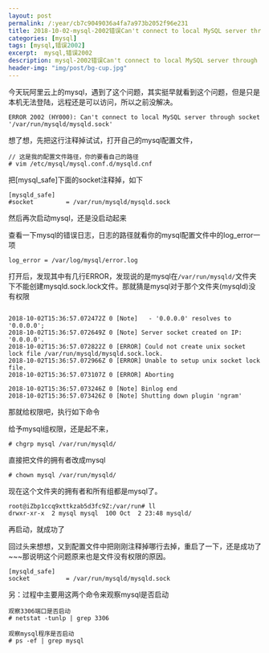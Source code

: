 ```yaml
---
layout: post
permalink: /:year/cb7c9049036a4fa7a973b2052f96e231
title: 2018-10-02-mysql-2002错误Can't connect to local MySQL server through socket
categories: [mysql]
tags: [mysql,错误2002]
excerpt:  mysql,错误2002
description: mysql-2002错误Can't connect to local MySQL server through socket
header-img: "img/post/bg-cup.jpg"
---
```





今天玩阿里云上的mysql，遇到了这个问题，其实挺早就看到这个问题，但是只是本机无法登陆，远程还是可以访问，所以之前没解决。

```
ERROR 2002 (HY000): Can't connect to local MySQL server through socket '/var/run/mysqld/mysqld.sock'
```

想了想，先把这行注释掉试试，打开自己的mysql配置文件，

```
// 这是我的配置文件路径，你的要看自己的路径
# vim /etc/mysql/mysql.conf.d/mysqld.cnf 
```

把[mysql_safe]下面的socket注释掉，如下

```
[mysqld_safe]
#socket         = /var/run/mysqld/mysqld.sock
```


然后再次启动mysql，还是没启动起来

查看一下mysql的错误日志，日志的路径就看你的mysql配置文件中的log_error一项

```
log_error = /var/log/mysql/error.log
```

打开后，发现其中有几行ERROR，发现说的是mysql在`/var/run/mysqld/`文件夹下不能创建mysqld.sock.lock文件。那就猜是mysql对于那个文件夹(mysqld)没有权限

```

2018-10-02T15:36:57.072472Z 0 [Note]   - '0.0.0.0' resolves to '0.0.0.0';
2018-10-02T15:36:57.072649Z 0 [Note] Server socket created on IP: '0.0.0.0'.
2018-10-02T15:36:57.072822Z 0 [ERROR] Could not create unix socket lock file /var/run/mysqld/mysqld.sock.lock.
2018-10-02T15:36:57.072966Z 0 [ERROR] Unable to setup unix socket lock file.
2018-10-02T15:36:57.073107Z 0 [ERROR] Aborting

2018-10-02T15:36:57.073246Z 0 [Note] Binlog end
2018-10-02T15:36:57.073426Z 0 [Note] Shutting down plugin 'ngram'

```

那就给权限吧，执行如下命令

给予mysql组权限，还是起不来，
```
# chgrp mysql /var/run/mysqld/
```

直接把文件的拥有者改成mysql

```
# chown mysql /var/run/mysqld/
```

现在这个文件夹的拥有者和所有组都是mysql了。
```
root@iZbp1ccq9xttkzab5d3fc9Z:/var/run# ll
drwxr-xr-x  2 mysql mysql  100 Oct  2 23:48 mysqld/
```

再启动，就成功了


回过头来想想，又到配置文件中把刚刚注释掉哪行去掉，重启了一下，还是成功了~~~那说明这个问题原来也是文件没有权限的原因。

```
[mysqld_safe]
socket          = /var/run/mysqld/mysqld.sock
```


另：过程中主要用这两个命令来观察mysql是否启动

```
观察3306端口是否启动
# netstat -tunlp | grep 3306  

观察mysql程序是否启动
# ps -ef | grep mysql

```